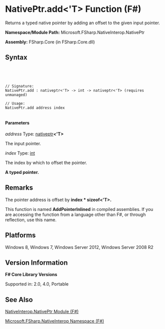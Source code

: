 # NativePtr.add<'T> Function (F#)

Returns a typed native pointer by adding an offset to the given input pointer.

**Namespace/Module Path:** Microsoft.FSharp.NativeInterop.NativePtr

**Assembly:** FSharp.Core (in FSharp.Core.dll)


## Syntax



```




// Signature:
NativePtr.add : nativeptr<'T> -> int -> nativeptr<'T> (requires unmanaged)

// Usage:
NativePtr.add address index


```





#### Parameters
*address*
Type: [nativeptr](http://msdn.microsoft.com/en-us/library/6e74c8e5-f2ff-4e56-ab05-c337b0618d73)**&lt;'T&gt;**


The input pointer.


*index*
Type: [int](http://msdn.microsoft.com/en-us/library/025d5455-3622-4ea5-9573-3ecbd4ee1375)


The index by which to offset the pointer.



**A typed pointer.**
## Remarks
The pointer address is offset by **index &#42; sizeof&lt;'T&gt;.**

This function is named **AddPointerInlined** in compiled assemblies. If you are accessing the function from a language other than F#, or through reflection, use this name.


## Platforms
Windows 8, Windows 7, Windows Server 2012, Windows Server 2008 R2


## Version Information
**F# Core Library Versions**

Supported in: 2.0, 4.0, Portable




## See Also
[NativeInterop.NativePtr Module &#40;F&#35;&#41;](NativeInterop.NativePtr-Module-%5BFSharp%5D.md)

[Microsoft.FSharp.NativeInterop Namespace &#40;F&#35;&#41;](Microsoft.FSharp.NativeInterop-Namespace-%5BFSharp%5D.md)

